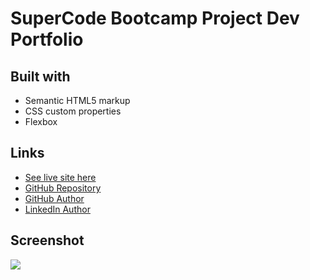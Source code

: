 # SuperCode Bootcamp Project Dev Portfolio

## Built with

- Semantic HTML5 markup
- CSS custom properties
- Flexbox

## Links

- [See live site here](https://thomaserdmenger.github.io/superCode-Portfolio-Project)
- [GitHub Repository](https://github.com/thomaserdmenger/superCode-Portfolio-Project)
- [GitHub Author](https://github.com/thomaserdmenger)
- [LinkedIn Author](https://www.linkedin.com/in/thomaserdmenger/)

## Screenshot

![](./assets/images/screenshot.png)
